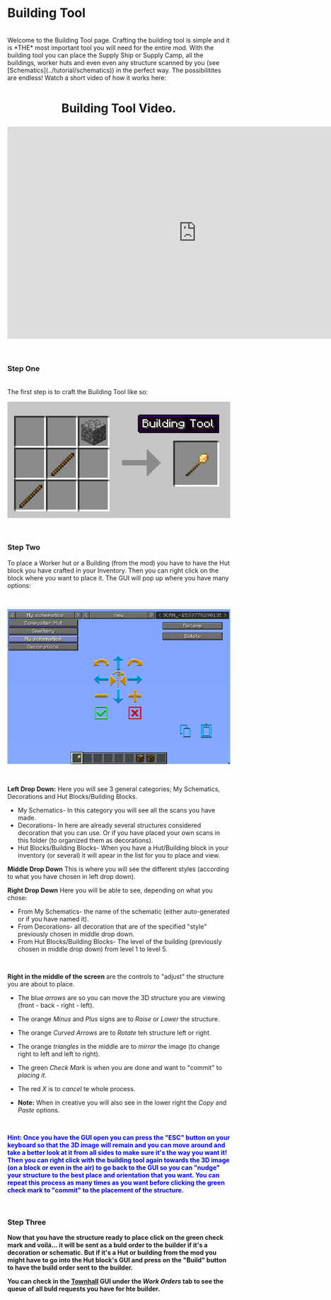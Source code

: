# Building Tool

<br>
Welcome to the Building Tool page. Crafting the building tool is simple and it is *THE* most important tool you will need for the entire mod. With the building tool you can place the Supply Ship or Supply Camp, all the buildings, worker huts and even even any structure scanned by you (see [Schematics](../tutorial/schematics)) in the perfect way. The possibilitites are endless! Watch a short video of how it works here:
<br><br>
<p style="text-align:center; font-size:20pt;"><b><a name="build_tool">Building Tool Video.</a></b></p>

<p style="text-align:center;"><embed width="854" height="480" src="https://www.youtube.com/embed/DVGGDUXbTOY" frameborder="10" allow="autoplay; encrypted-media" allowfullscreen></p>
<br>

### Step One
<br>
The first step is to craft the Building Tool like so:

<p style="text-align:center;"><img src="../../assets/images/tutorial/buildingtool_recipe.png" alt="Building Tool"></p>
<br>

### Step Two

To place a Worker hut or a Building (from the mod) you have to have the Hut block you have crafted in your Inventory. Then you can right click on the block where you want to place it. The GUI will pop up where you have many options:

<br>
<p style="text-align:center;"><img src="../../assets/images/tutorial/buildtool1.png" alt="Building Tool GUI"></p>
<br>

**Left Drop Down:** Here you will see 3 general categories; My Schematics, Decorations and Hut Blocks/Building Blocks.

- My Schematics- In this category you will see all the scans you have made.
- Decorations- In here are already several structures considered decoration that you can use. Or if you have placed your own scans in this folder (to organized them as decorations).
- Hut Blocks/Building Blocks- When you have a Hut/Building block in your inventory (or several) it will apear in the list for you to place and view.

**Middle Drop Down** This is where you will see the different styles (according to what you have chosen in left drop down).

**Right Drop Down** Here you will be able to see, depending on what you chose:

- From My Schematics- the name of the schematic (either auto-generated or if you have named it).
- From Decorations- all decoration that are of the specified "style" previously chosen in middle drop down.
- From Hut Blocks/Building Blocks- The level of the building (previously chosen in middle drop down) from level 1 to level 5.

<br>

**Right in the middle of the screen** are the controls to "adjust" the structure you are about to place.

- The blue *arrows* are so you can move the 3D structure you are viewing (front - back - right - left).
- The orange *Minus* and *Plus* signs are to *Raise* or *Lower* the structure. 
- The orange *Curved Arrows* are to *Rotate* teh structure left or right.
- The orange *triangles* in the middle are to *mirror* the image (to change right to left and left to right).
- The green *Check Mark* is when you are done and want to "commit" to *placing it*.
- The red *X* is to *cancel* te whole process.

- **Note:** When in creative you will also see in the lower right the *Copy* and *Paste* options.

<br>

<p style="color:Blue;"><b>Hint:<b> Once you have the GUI open you can press the "ESC" button on your keyboard so that the 3D image will remain and you can move around and take a better look at it from all sides to make sure it's the way you want it!<br>
     Then you can right click with the building tool again towards the 3D image (on a block or even in the air) to go back to the GUI so you can "nudge" your structure to the best place and orientation that you want. You can repeat this process as many times as you want before clicking the green check mark to "commit" to the placement of the structure.</p>
<br>
  
### Step Three

Now that you have the structure ready to place click on the green check mark and voilá... it will be sent as a buld order to the builder if it's a decoration or schematic. But if it's a Hut or building from the mod you might have to go into the Hut block's GUI and press on the "Build" button to have the build order sent to the builder.

You can check in the [Townhall](../../source/buildings/townhall) GUI under the *Work Orders* tab to see the queue of all buld requests you have for hte builder.
